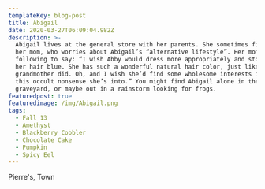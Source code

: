 ```yaml
---
templateKey: blog-post
title: Abigail
date: 2020-03-27T06:09:04.982Z
description: >-
  Abigail lives at the general store with her parents. She sometimes fights with
  her mom, who worries about Abigail’s “alternative lifestyle”. Her mom has the
  following to say: “I wish Abby would dress more appropriately and stop dyeing
  her hair blue. She has such a wonderful natural hair color, just like her
  grandmother did. Oh, and I wish she’d find some wholesome interests instead of
  this occult nonsense she’s into.” You might find Abigail alone in the
  graveyard, or maybe out in a rainstorm looking for frogs.
featuredpost: true
featuredimage: /img/Abigail.png
tags:
  - Fall 13
  - Amethyst
  - Blackberry Cobbler
  - Chocolate Cake
  - Pumpkin
  - Spicy Eel
---
```

Pierre's, Town
